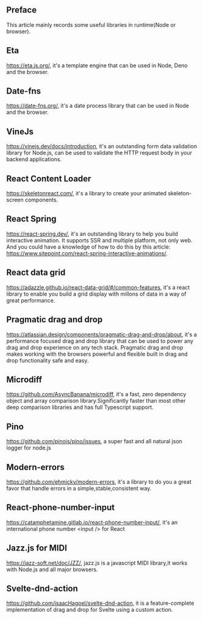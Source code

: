 ## Preface

This article mainly records some useful libraries in runtime(Node or browser).

## Eta

https://eta.js.org/, it's a template engine that can be used in Node, Deno and the browser.

## Date-fns

https://date-fns.org/, it's a date process library that can be used in Node and the browser.

## VineJs

https://vinejs.dev/docs/introduction, it's an outstanding form data validation library for Node.js, can be used to validate the HTTP request body in your backend applications.

## React Content Loader

https://skeletonreact.com/, it's a library to create your animated skeleton-screen components.

## React Spring

https://react-spring.dev/, it's an outstanding library to help you build interactive animation. It supports SSR and multiple platform, not only web. And you could have a knowledge of how to do this by this article: https://www.sitepoint.com/react-spring-interactive-animations/.

## React data grid

https://adazzle.github.io/react-data-grid/#/common-features, it's a react library to enable you build a grid display with millons of data in a way of great performance.

## Pragmatic drag and drop

https://atlassian.design/components/pragmatic-drag-and-drop/about, it's a performance focused drag and drop library that can be used to power any drag and drop experience on any tech stack. Pragmatic drag and drop makes working with the browsers powerful and flexible built in drag and drop functionality safe and easy.

## Microdiff

https://github.com/AsyncBanana/microdiff, it's a fast, zero dependency object and array comparison library.Significantly faster than most other deep comparison libraries and has full Typescript support.

## Pino

https://github.com/pinojs/pino/issues, a super fast and all natural json logger for node.js

## Modern-errors

https://github.com/ehmicky/modern-errors, it's a library to do you a great favor that handle errors in a simple,stable,consistent way.

## React-phone-number-input

https://catamphetamine.gitlab.io/react-phone-number-input/, it's an international phone number \<input /> for React

## Jazz.js for MIDI

https://jazz-soft.net/doc/JZZ/, jazz.js is a javascript MIDI library,it works with Node.js and all major browsers.

## Svelte-dnd-action

https://github.com/isaacHagoel/svelte-dnd-action, it is a feature-complete implementation of drag and drop for Svelte using a custom action.


